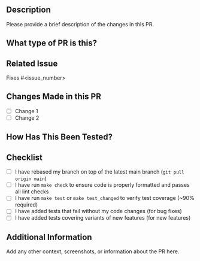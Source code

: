 ## Description
Please provide a brief description of the changes in this PR.

## What type of PR is this?
<!-- 
Add one of the following:
/kind Bug
/kind Core
/kind Frontend
/kind Docs
/kind CI/Tests
/kind Misc
-->

## Related Issue
<!-- 
Automatically closes linked issue when PR is merged.
Usage: Fixes #<issue number>, or Fixes (paste link of issue).
-->
Fixes #<issue_number>

## Changes Made in this PR
<!-- 
List the changes made in this PR.
-->
- [ ] Change 1  
- [ ] Change 2  

## How Has This Been Tested?
<!-- 
Please describe the tests that you ran to verify your changes. Provide instructions so we can reproduce. Please also list any relevant details for your test configuration.
-->

## Checklist
- [ ] I have rebased my branch on top of the latest main branch (`git pull origin main`)
- [ ] I have run `make check` to ensure code is properly formatted and passes all lint checks
- [ ] I have run `make test` or `make test_changed` to verify test coverage (~90% required)
- [ ] I have added tests that fail without my code changes (for bug fixes)
- [ ] I have added tests covering variants of new features (for new features)

## Additional Information
Add any other context, screenshots, or information about the PR here.
